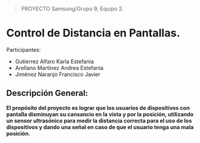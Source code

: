 > PROYECTO Samsung/Grupo 9, Equipo 2.
# Control de Distancia en Pantallas.

Participantes:
+ Gutierrez Alfaro Karla Estefanía
+ Arellano Martinez Andrea Estefanía 
+ Jiménez Naranjo Francisco Javier


## Descripción General:
**El propósito del proyecto es lograr que los usuarios de dispositivos con pantalla disminuyan su cansancio en la vista y por la posición, 
utilizando un sensor ultrasónico para medir la distancia correcta para el uso de los dispositivos y dando una señal en caso de que el usuario tenga una mala posición.**
